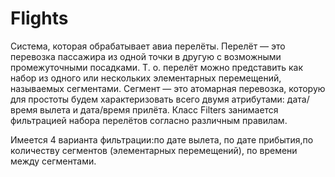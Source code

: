 # Flights
Cистема, которая обрабатывает авиа перелёты.
Перелёт — это перевозка пассажира из одной точки в другую с возможными промежуточными посадками. 
Т. о. перелёт можно представить как набор из одного или нескольких элементарных перемещений, называемых сегментами. 
Сегмент — это атомарная перевозка, которую для простоты будем характеризовать всего двумя атрибутами: дата/время вылета и дата/время прилёта.
Класс Filters занимается фильтрацией набора перелётов согласно различным правилам. 

Имеется 4 варианта фильтрации:по дате вылета, по дате прибытия,по количеству сегментов (элементарных перемещений), по времени между сегментами.
